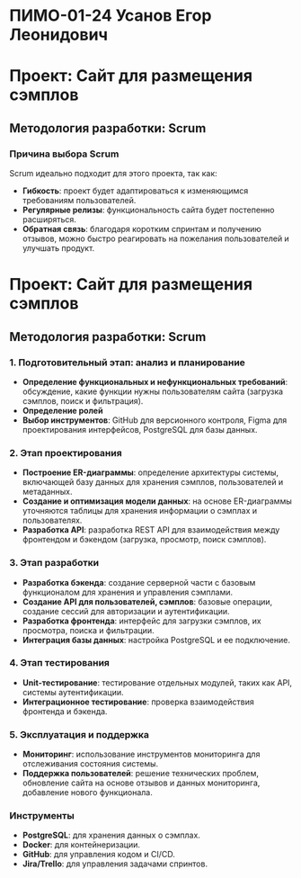 # ПИМО-01-24 Усанов Егор Леонидович
# Проект: Сайт для размещения сэмплов
## Методология разработки: Scrum

### Причина выбора Scrum
Scrum идеально подходит для этого проекта, так как:
- **Гибкость**: проект будет адаптироваться к изменяющимся требованиям пользователей.
- **Регулярные релизы**: функциональность сайта будет постепенно расширяться.
- **Обратная связь**: благодаря коротким спринтам и получению отзывов, можно быстро реагировать на пожелания пользователей и улучшать продукт.

# Проект: Сайт для размещения сэмплов
## Методология разработки: Scrum

### 1. Подготовительный этап: анализ и планирование
- **Определение функциональных и нефункциональных требований**: обсуждение, какие функции нужны пользователям сайта (загрузка сэмплов, поиск и фильтрация).
- **Определение ролей**
- **Выбор инструментов**: GitHub для версионного контроля, Figma для проектирования интерфейсов, PostgreSQL для базы данных.

### 2. Этап проектирования
- **Построение ER-диаграммы**: определение архитектуры системы, включающей базу данных для хранения сэмплов, пользователей и метаданных.
- **Создание и оптимизация модели данных**: на основе ER-диаграммы уточняются таблицы для хранения информации о сэмплах и пользователях.
- **Разработка API**: разработка REST API для взаимодействия между фронтендом и бэкендом (загрузка, просмотр, поиск сэмплов).

### 3. Этап разработки
- **Разработка бэкенда**: создание серверной части с базовым функционалом для хранения и управления сэмплами.
- **Создание API для пользователей, сэмплов**: базовые операции, создание сессий для авторизации и аутентификации.
- **Разработка фронтенда**: интерфейс для загрузки сэмплов, их просмотра, поиска и фильтрации.
- **Интеграция базы данных**: настройка PostgreSQL и ее подключение.

### 4. Этап тестирования
- **Unit-тестирование**: тестирование отдельных модулей, таких как API, системы аутентификации.
- **Интеграционное тестирование**: проверка взаимодействия фронтенда и бэкенда.

### 5. Эксплуатация и поддержка
- **Мониторинг**: использование инструментов мониторинга для отслеживания состояния системы.
- **Поддержка пользователей**: решение технических проблем, обновление сайта на основе отзывов и данных мониторинга, добавление нового функционала.

### Инструменты
- **PostgreSQL**: для хранения данных о сэмплах.
- **Docker**: для контейнеризации.
- **GitHub**: для управления кодом и CI/CD.
- **Jira/Trello**: для управления задачами спринтов.
